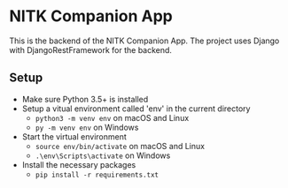 # NITK Companion App
This is the backend of the NITK Companion App. The project uses Django with DjangoRestFramework for the backend.

## Setup
- Make sure Python 3.5+ is installed
- Setup a vitual environment called 'env' in the current directory
    - ```python3 -m venv env``` on macOS and Linux
    - ```py -m venv env``` on Windows
- Start the virtual environment
    - ```source env/bin/activate``` on macOS and Linux
    - ```.\env\Scripts\activate``` on Windows
- Install the necessary packages
    - ```pip install -r requirements.txt```

